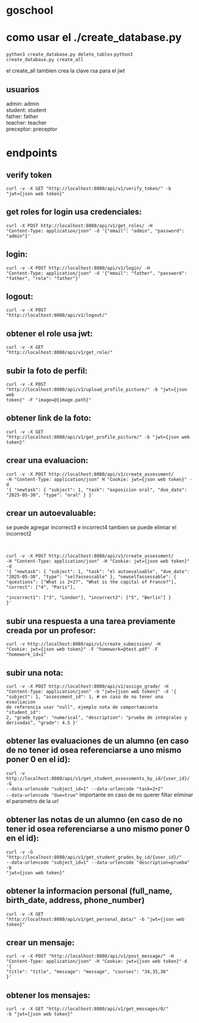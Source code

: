 # goschool

# como usar el ./create_database.py
<code>python3 create_database.py delete_tables</code>
<code>python3 create_database.py create_all</code>

el create_all tambien crea la clave rsa para el jwt

## usuarios
admin: admin
<br>
student: student
<br>
father: father
<br>
teacher: teacher
<br>
preceptor: preceptor


# endpoints


## verify token 
<code>curl -v -X GET "http://localhost:8080/api/v1/verify_token/" -b "jwt={json web token}"</code>


## get roles for login usa credenciales:
<code>curl -X POST http://localhost:8080/api/v1/get_roles/ -H "Content-Type: application/json" -d '{"email": "admin", "password": "admin"}'</code>

## login:
<code>curl -v -X POST http://localhost:8080/api/v1/login/ -H "Content-Type: application/json" -d '{"email": "father", "password": "father", "role": "father"}'</code>

## logout:
<code>curl -v -X POST "http://localhost:8080/api/v1/logout/"</code>

## obtener el role usa jwt:
<code>curl -v -X GET "http://localhost:8080/api/v1/get_role/"</code>

## subir la foto de perfil: 
<code>curl -v -X POST "http://localhost:8080/api/v1/upload_profile_picture/" -b "jwt={json web token}" -F "image=@{image.path}"</code>

## obtener link de la foto:
<code>curl -v -X GET "http://localhost:8080/api/v1/get_profile_picture/" -b "jwt={json web token}"</code>

## crear una evaluacion:
<code>curl -v -X POST http://localhost:8080/api/v1/create_assessment/ -H "Content-Type: application/json" H "Cookie: jwt={json web token}" -d '{
    "newtask": {
        "subject": 1,
        "task": "exposicion oral",
        "due_date": "2025-05-30",
        "type": "oral"
    }
}'</code>


## crear un autoevaluable:
<p>se puede agregar incorrect3 e incorrect4 tambien se puede elimiar el incorrect2</p>
<br>

<code>curl -v -X POST http://localhost:8080/api/v1/create_assessment/ -H "Content-Type: application/json" -H "Cookie: jwt={json web token}" -d '{
    "newtask": {
        "subject": 1,
        "task": "el autoevaluable",
        "due_date": "2025-05-30",
        "type": "selfassessable"
    },
    "newselfassessable": {
        "questions": ["What is 2+2?", "What is the capital of France?"],
        "correct": ["4", "Paris"],    
        "incorrect1": ["3", "London"],
        "incorrect2": ["5", "Berlin"]
        }
}'</code>


## subir una respuesta a una tarea previamente creada por un profesor:
<code>curl -v http://localhost:8080/api/v1/create_submission/ -H "Cookie: jwt={json web token}" -F "homework=@test.pdf" -F "homework_id=1"</code>

## subir una nota:
<code>curl -v -X POST http://localhost:8080/api/v1/assign_grade/ -H "Content-Type: application/json" -b "jwt={json web token}" -d '{
    "subject": 1,
    "assessment_id": 1, # en caso de no tener una evauliacion de referencia usar "null", ejemplo nota de comportamineto
    "student_id": 2,
    "grade_type": "numerical",
    "description": "prueba de integrales y derivadas",
    "grade": 4.5
  }'</code>

## obtener las evaluaciones de un alumno (en caso de no tener id osea referenciarse a uno mismo poner 0 en el id):
<code>curl -v http://localhost:8080/api/v1/get_student_assessments_by_id/{user_id}/ -G --data-urlencode "subject_id=1" --data-urlencode "task=2+2" --data-urlencode "due=true"</code>
importante en caso de no querer filtar eliminar el parametro de la url

## obtener las notas de un alumno (en caso de no tener id osea referenciarse a uno mismo poner 0 en el id):
<code>curl -v -G "http://localhost:8080/api/v1/get_student_grades_by_id/{user_id}/" --data-urlencode "subject_id=1" --data-urlencode "description=prueba" -b "jwt={json web token}"</code>

## obtener la informacion personal (full_name, birth_date, address, phone_number)
<code>curl -v -X GET "http://localhost:8080/api/v1/get_personal_data/" -b "jwt={json web token}"</code>

## crear un mensaje:
<code>curl -v -X POST "http://localhost:8080/api/v1/post_message/" -H "Content-Type: application/json" -H "Cookie: jwt={json web token}"-d '{
    "title": "title",
    "message": "message",
    "courses": "34,35,36"
}'</code>

## obtener los mensajes: 
<code>curl -v -X GET "http://localhost:8080/api/v1/get_messages/0/" -b "jwt={json web token}"</code>
